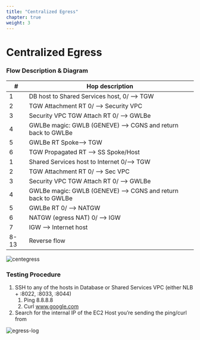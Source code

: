 ```yaml
---
title: "Centralized Egress"
chapter: true
weight: 3
---
```


# Centralized Egress


### Flow Description & Diagram

| #	   | Hop description                                               |
|------|---------------------------------------------------------------|
| 1    | 	DB host to Shared Services host, 0/ --> TGW                  |
| 2    | 	TGW Attachment RT 0/ --> Security VPC                        |
| 3    | 	Security VPC TGW Attach RT 0/ --> GWLBe                      |
| 4    | 	GWLBe magic: GWLB (GENEVE) --> CGNS and return back to GWLBe |
| 5    | 	GWLBe RT Spoke--> TGW                                        |
| 6    | 	TGW Propagated RT --> SS Spoke/Host                          |
| 1    | 	Shared Services host to Internet 0/--> TGW                   |
| 2    | 	TGW Attachment RT 0/ --> Sec VPC                             |
| 3    | 	Security VPC TGW Attach RT 0/ --> GWLBe                      |
| 4    | 	GWLBe magic: GWLB (GENEVE) --> CGNS and return back to GWLBe |
| 5    | 	GWLBe RT 0/ --> NATGW                                        |
| 6    | 	NATGW (egress NAT) 0/ --> IGW                                |
| 7    | 	IGW --> Internet host                                        |
| 8-13 | 	Reverse flow                                                 |

![centegress](https://chkp-gwlb-ws01.s3.us-west-2.amazonaws.com/images/cent-egress.png)

### Testing Procedure 

1. SSH to any of the hosts in Database or Shared Services VPC (either NLB + :8022, :8033, :8044)
   1. Ping 8.8.8.8 
   2. Curl www.google.com
2. Search for the internal IP of the EC2 Host you’re sending the ping/curl from

![egress-log](https://chkp-gwlb-ws01.s3.us-west-2.amazonaws.com/images/egress-log.png)
